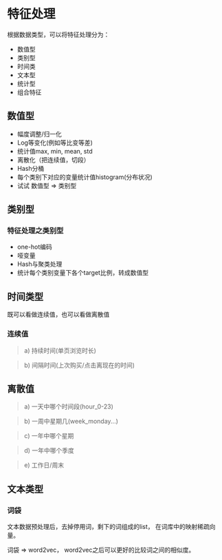 # 特征处理
根据数据类型，可以将特征处理分为：

* 数值型
* 类别型
* 时间类
* 文本型
* 统计型
* 组合特征

## 数值型


* 幅度调整/归一化
* Log等变化(例如等比变等差)
* 统计值max, min, mean, std
* 离散化（把连续值，切段）
* Hash分桶
* 每个类别下对应的变量统计值histogram(分布状况)
* 试试 数值型 => 类别型


## 类别型
### 特征处理之类别型

* one-hot编码
* 哑变量
* Hash与聚类处理
* 统计每个类别变量下各个target比例，转成数值型


## 时间类型
既可以看做连续值，也可以看做离散值

### 连续值


> a) 持续时间(单页浏览时长)

> b) 间隔时间(上次购买/点击离现在的时间)



## 离散值

> a) 一天中哪个时间段(hour_0-23)

> b) 一周中星期几(week_monday...)

> c) 一年中哪个星期

> d) 一年中哪个季度

> e) 工作日/周末

## 文本类型

### 词袋

文本数据预处理后，去掉停用词，剩下的词组成的list， 在词库中的映射稀疏向量。


词袋 => word2vec，
word2vec之后可以更好的比较词之间的相似度。
